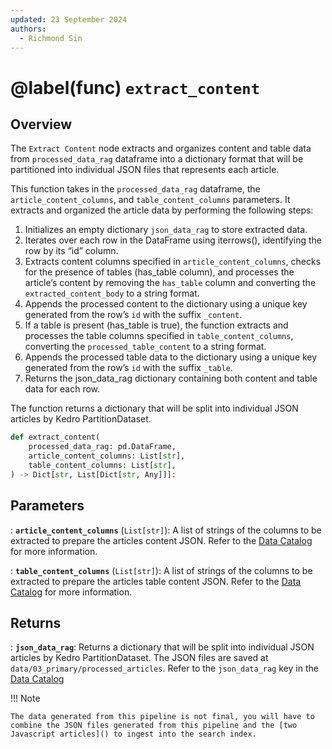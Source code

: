 ```yaml
---
updated: 23 September 2024
authors:
  - Richmond Sin
---
```


# @label(func) `extract_content`

## Overview

The `Extract Content` node extracts and organizes content and table data from `processed_data_rag` dataframe into a dictionary format that will be partitioned into individual JSON files that represents each article.

This function takes in the `processed_data_rag` dataframe, the `article_content_columns`, and `table_content_columns` parameters. It extracts and organized the article data by performing the following steps:

1. Initializes an empty dictionary `json_data_rag` to store extracted data.
2. Iterates over each row in the DataFrame using iterrows(), identifying the row by its “id” column.
3. Extracts content columns specified in `article_content_columns`, checks for the presence of tables (has_table column), and processes the article’s content by removing the `has_table` column and converting the `extracted_content_body` to a string format.
4. Appends the processed content to the dictionary using a unique key generated from the row’s `id` with the suffix `_content`.
5. If a table is present (has_table is true), the function extracts and processes the table columns specified in `table_content_columns`, converting the `processed_table_content` to a string format.
6. Appends the processed table data to the dictionary using a unique key generated from the row’s `id` with the suffix `_table`.
7. Returns the json_data_rag dictionary containing both content and table data for each row.

The function returns a dictionary that will be split into individual JSON articles by Kedro PartitionDataset.

```python
def extract_content(
    processed_data_rag: pd.DataFrame,
    article_content_columns: List[str],
    table_content_columns: List[str],
) -> Dict[str, List[Dict[str, Any]]]:
```

## Parameters

: **`article_content_columns`** (`List[str]`):
A list of strings of the columns to be extracted to prepare the articles content JSON.
Refer to the [Data Catalog](https://github.com/Synapxe-DNA/healthhub-content-optimization/blob/main/content-optimization/conf/base/catalog.yml) for more information.

: **`table_content_columns`** (`List[str]`):
A list of strings of the columns to be extracted to prepare the articles table content JSON.
Refer to the [Data Catalog](https://github.com/Synapxe-DNA/healthhub-content-optimization/blob/main/content-optimization/conf/base/catalog.yml) for more information.

## Returns

: **`json_data_rag`**:
Returns a dictionary that will be split into individual JSON articles by Kedro PartitionDataset. The JSON files are saved at `data/03_primary/processed_articles`. Refer to the `json_data_rag` key in the [Data Catalog](https://github.com/Synapxe-DNA/healthhub-content-optimization/blob/main/content-optimization/conf/base/catalog.yml)

!!! Note

    The data generated from this pipeline is not final, you will have to combine the JSON files generated from this pipeline and the [two Javascript articles]() to ingest into the search index.
